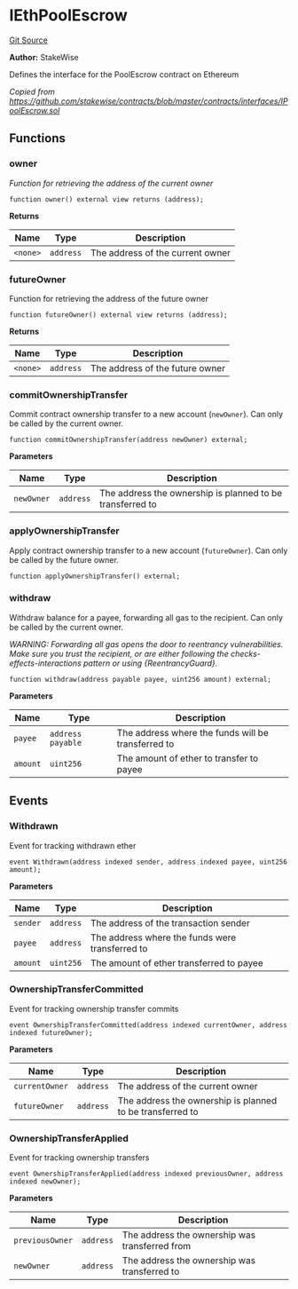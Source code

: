 # IEthPoolEscrow
[Git Source](https://github.com/stakewise/v3-core/blob/c4059a64871829ca60ea58f054baf8eb13d3572a/contracts/interfaces/IEthPoolEscrow.sol)

**Author:**
StakeWise

Defines the interface for the PoolEscrow contract on Ethereum

*Copied from https://github.com/stakewise/contracts/blob/master/contracts/interfaces/IPoolEscrow.sol*


## Functions
### owner

*Function for retrieving the address of the current owner*


```solidity
function owner() external view returns (address);
```
**Returns**

|Name|Type|Description|
|----|----|-----------|
|`<none>`|`address`|The address of the current owner|


### futureOwner

Function for retrieving the address of the future owner


```solidity
function futureOwner() external view returns (address);
```
**Returns**

|Name|Type|Description|
|----|----|-----------|
|`<none>`|`address`|The address of the future owner|


### commitOwnershipTransfer

Commit contract ownership transfer to a new account (`newOwner`). Can only be called by the current owner.


```solidity
function commitOwnershipTransfer(address newOwner) external;
```
**Parameters**

|Name|Type|Description|
|----|----|-----------|
|`newOwner`|`address`|The address the ownership is planned to be transferred to|


### applyOwnershipTransfer

Apply contract ownership transfer to a new account (`futureOwner`). Can only be called by the future owner.


```solidity
function applyOwnershipTransfer() external;
```

### withdraw

Withdraw balance for a payee, forwarding all gas to the
recipient. Can only be called by the current owner.

*WARNING: Forwarding all gas opens the door to reentrancy vulnerabilities.
Make sure you trust the recipient, or are either following the
checks-effects-interactions pattern or using {ReentrancyGuard}.*


```solidity
function withdraw(address payable payee, uint256 amount) external;
```
**Parameters**

|Name|Type|Description|
|----|----|-----------|
|`payee`|`address payable`|The address where the funds will be transferred to|
|`amount`|`uint256`|The amount of ether to transfer to payee|


## Events
### Withdrawn
Event for tracking withdrawn ether


```solidity
event Withdrawn(address indexed sender, address indexed payee, uint256 amount);
```

**Parameters**

|Name|Type|Description|
|----|----|-----------|
|`sender`|`address`|The address of the transaction sender|
|`payee`|`address`|The address where the funds were transferred to|
|`amount`|`uint256`|The amount of ether transferred to payee|

### OwnershipTransferCommitted
Event for tracking ownership transfer commits


```solidity
event OwnershipTransferCommitted(address indexed currentOwner, address indexed futureOwner);
```

**Parameters**

|Name|Type|Description|
|----|----|-----------|
|`currentOwner`|`address`|The address of the current owner|
|`futureOwner`|`address`|The address the ownership is planned to be transferred to|

### OwnershipTransferApplied
Event for tracking ownership transfers


```solidity
event OwnershipTransferApplied(address indexed previousOwner, address indexed newOwner);
```

**Parameters**

|Name|Type|Description|
|----|----|-----------|
|`previousOwner`|`address`|The address the ownership was transferred from|
|`newOwner`|`address`|The address the ownership was transferred to|

